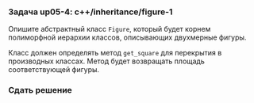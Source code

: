 ### Задача up05-4: c++/inheritance/figure-1

Опишите абстрактный класс `Figure`, который будет корнем полиморфной
иерархии классов, описывающих двухмерные фигуры.

Класс должен определять метод `get_square` для перекрытия в производных
классах. Метод будет возвращать площадь соответствующей фигуры.

### Сдать решение

